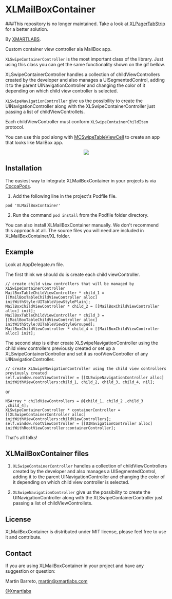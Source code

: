 XLMailBoxContainer
==================

###This repository is no longer maintained. Take a look at [XLPagerTabStrip](https://github.com/xmartlabs/XLPagerTabStrip) for a better solution.


By [XMARTLABS](http://xmartlabs.com).

Custom container view controller ala MailBox app.

`XLSwipeContainerController` is the most important class of the library. Just using this class you can get the same functionality shown on the gif bellow.

XLSwipeContainerController handles a collection of childViewControllers created by the developer and also manages a UISegmentedControl, adding it to the parent UINavigationController and changing the color of it depending on which child view controller is selected.

`XLSwipeNavigationController` give us the possibility to create the UINavigationController along with the XLSwipeContainerController just passing a list of childViewControllets.

Each childViewController must conform `XLSwipeContainerChildItem` protocol.

You can use this pod along with [MCSwipeTableViewCell](https://github.com/alikaragoz/MCSwipeTableViewCell) to create an app that looks like MailBox app.



<p align="center"><img src="https://raw.github.com/xmartlabs/XLMailBoxContainer/master/example.gif"/></p>


Installation
--------

The easiest way to integrate XLMailBoxContainer in your projects is via [CocoaPods](http://cocoapods.org).

1. Add the following line in the project's Podfile file.

`pod 'XLMailBoxContainer'`

2. Run the command `pod install` from the Podfile folder directory.

You can also install XLMailBoxContainer manually. We don't recommend this approach at all.
The source files you will need are included in XLMailBoxContainer/XL folder.


Example
--------

Look at AppDelegate.m file.

The first think we should do is create each child viewController.

```objc
// create child view controllers that will be managed by XLSwipeContainerController
MailBoxTableChildViewController * child_1 = [[MailBoxTableChildViewController alloc] initWithStyle:UITableViewStylePlain];
MailBoxChildViewController * child_2 = [[MailBoxChildViewController alloc] init];
MailBoxTableChildViewController * child_3 = [[MailBoxTableChildViewController alloc] initWithStyle:UITableViewStyleGrouped];
MailBoxChildViewController * child_4 = [[MailBoxChildViewController alloc] init];
```

The second step is either create XLSwipeNavigationController using the child view controllers previously created or set up a XLSwipeContainerController and set it as rootViewController of any UINavigationController.  

```objc
// create XLSwipeNavigationController using the child view controllers previously created
self.window.rootViewController = [[XLSwipeNavigationController alloc] initWithViewControllers:child_1, child_2, child_3, child_4, nil];
```
or

```objc
NSArray * childViewControllers = @[child_1, child_2 ,child_3 ,child_4];
XLSwipeContainerController * containerController = [[XLSwipeContainerController alloc] initWithViewControllers:childViewControllers];
self.window.rootViewController = [[UINavigationController alloc] initWithRootViewController:containerController];
```

That's all folks!

XLMailBoxContainer files
--------

1. `XLSwipeContainerController` handles a collection of childViewControllers created by the developer and also manages a UISegmentedControl, adding it to the parent UINavigationController and changing the color of it depending on which child view controller is selected.

2. `XLSwipeNavigationController` give us the possibility to create the UINavigationController along with the XLSwipeContainerController just passing a list of childViewControllets.

License
--------
XLMailBoxContainer is distributed under MIT license, please feel free to use it and contribute.

Contact
--------

If you are using XLMailBoxContainer in your project and have any suggestion or question:

Martin Barreto, <martin@xmartlabs.com>

[@Xmartlabs](http://www.xmartlabs.com)

